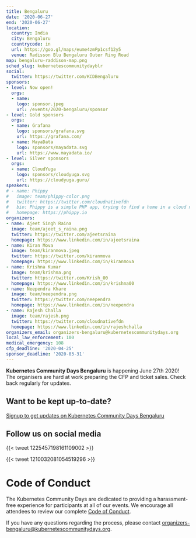 ```yaml
---
title: Bengaluru
date: '2020-06-27'
end: '2020-06-27'
location:
  country: India
  city: Bengaluru
  countrycode: in
  url: https://goo.gl/maps/eume4zmPp1csf12y5
  venue: Radisson Blu Bengaluru Outer Ring Road
map: bengaluru-raddison-map.png
sched_slug: kubernetescommunitydayblr
social:
  twitter: https://twitter.com/KCDBengaluru
sponsors:
- level: Now open!
  orgs:
  - name:
    logo: sponsor.jpeg
    url: /events/2020-bengaluru/sponsor
- level: Gold sponsors
  orgs:
  - name: Grafana
    logo: sponsors/grafana.svg
    url: https://grafana.com/
  - name: MayaData
    logo: sponsors/mayadata.svg
    url: https://www.mayadata.io/
- level: Silver sponsors
  orgs:
  - name: CloudYuga
    logo: sponsors/cloudyuga.svg
    url: https://cloudyuga.guru/
speakers:
# - name: Phippy
#   image: team/phippy-color.png
#   twitter: https://twitter.com/cloudnativefdn
#   bio: Phippy is a simple PHP app, trying to find a home in a cloud native world.
#   homepage: https://phippy.io
organizers:
- name: Ajeet Singh Raina
  image: team/ajeet_s_raina.png
  twitter: https://twitter.com/ajeetsraina
  homepage: https://www.linkedin.com/in/ajeetsraina
- name: Kiran Mova
  image: team/kiranmova.jpeg
  twitter: https://twitter.com/kiranmova
  homepage: https://www.linkedin.com/in/kiranmova
- name: Krishna Kumar
  image: team/krishna.png
  twitter: https://twitter.com/Krish_00
  homepage: https://www.linkedin.com/in/krishna00
- name: Neependra Khare
  image: team/neependra.png
  twitter: https://twitter.com/neependra
  homepage: https://www.linkedin.com/in/neependra
- name: Rajesh Challa
  image: team/rajesh.png
  twitter: https://twitter.com/cloudnativefdn
  homepage: https://www.linkedin.com/in/rajeshchalla
organizers_email: organizers-bengaluru@kubernetescommunitydays.org
local_law_enforcement: 100
medical_emergency: 108
cfp_deadline: '2020-04-25'
sponsor_deadline: '2020-03-31'
---
```


**Kubernetes Community Days Bengaluru** is happening June 27th 2020! The organisers are hard at work preparing the CFP and ticket sales. Check back regularly for updates.

## Want to be kept up-to-date?

[Signup to get updates on Kubernetes Community Days Bengaluru](https://bit.ly/kcdblr2020)

## Follow us on social media

{{< tweet 1225457198161109002 >}}

{{< tweet 1210032081054519296 >}}

# Code of Conduct

The Kubernetes Community Days are dedicated to providing a harassment-free experience for participants at all of our events. We encourage all attendees to review our complete [Code of Conduct](/code-of-conduct/).

If you have any questions regarding the process, please contact [organizers-bengaluru@kubernetescommunitydays.org](mailto:organizers-bengaluru@kubernetescommunitydays.org).
